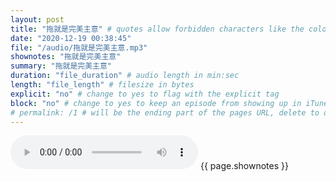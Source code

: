 ```yaml
---
layout: post
title: "拖就是完美主意" # quotes allow forbidden characters like the colon
date: "2020-12-19 00:38:45"
file: "/audio/拖就是完美主意.mp3"
shownotes: "拖就是完美主意"
summary: "拖就是完美主意"
duration: "file_duration" # audio length in min:sec
length: "file_length" # filesize in bytes
explicit: "no" # change to yes to flag with the explicit tag
block: "no" # change to yes to keep an episode from showing up in iTunes
# permalink: /1 # will be the ending part of the pages URL, delete to default to the title
---
```


<audio controls>
<source src="{{site.url}}{{site.baseurl}}{{ page.file }}" type="audio/x-mp3">
Your browser does not support the audio element.
</audio>
{{ page.shownotes }}
